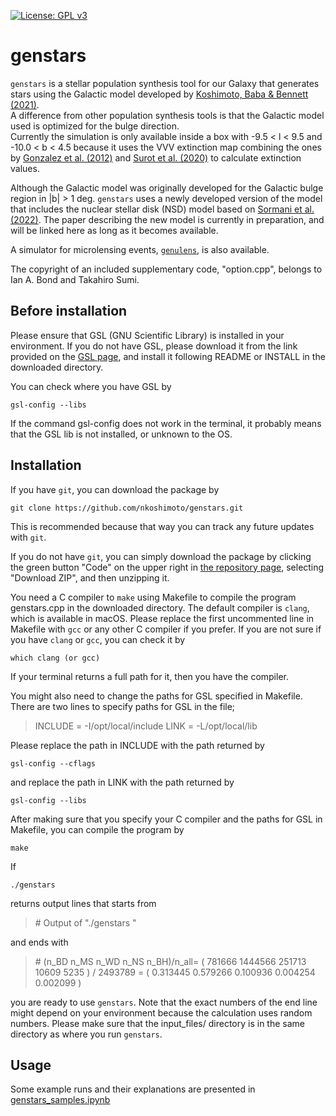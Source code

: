 [![License: GPL v3](https://img.shields.io/badge/License-GPL%20v3-yellow.svg)](http://www.gnu.org/licenses/gpl-3.0)



# genstars
`genstars` is a stellar population synthesis tool for our Galaxy that generates stars using the Galactic model developed by [Koshimoto, Baba & Bennett (2021)](https://ui.adsabs.harvard.edu/abs/2021ApJ...917...78K/abstract).  
A difference from other population synthesis tools is that the Galactic model used is optimized for the bulge direction.  
Currently the simulation is only available inside a box with -9.5 < l < 9.5 and -10.0 < b < 4.5 because it uses the VVV extinction map combining the ones by [Gonzalez et al. (2012)](https://ui.adsabs.harvard.edu/abs/2012A%26A...543A..13G/abstract) and [Surot et al. (2020)](https://ui.adsabs.harvard.edu/abs/2020A%26A...644A.140S/abstract) to calculate extinction values. 

Although the Galactic model was originally developed for the Galactic bulge region in |b| > 1 deg. `genstars` uses a newly developed version of the model that includes the nuclear stellar disk (NSD) model based on [Sormani et al. (2022)](https://ui.adsabs.harvard.edu/abs/2022MNRAS.512.1857S/abstract).
The paper describing the new model is currently in preparation, and will be linked here as long as it becomes available.  

A simulator for microlensing events, [`genulens`](https://github.com/nkoshimoto/genulens), is also available.

The copyright of an included supplementary code, "option.cpp", belongs to Ian A. Bond and Takahiro Sumi.


## Before installation
Please ensure that GSL (GNU Scientific Library) is installed in your environment.
If you do not have GSL, please download it from the link provided on the [GSL page](https://www.gnu.org/software/gsl/), and install it following README or INSTALL in the downloaded directory.

You can check where you have GSL by
```
gsl-config --libs
```
If the command gsl-config does not work in the terminal, it probably means that the GSL lib is not installed, or unknown to the OS.


## Installation
If you have `git`, you can download the package by
``` 
git clone https://github.com/nkoshimoto/genstars.git
```
This is recommended because that way you can track any future updates with `git`.

If you do not have `git`, you can simply download the package by clicking the green button "Code" on the upper right in [the repository page](https://github.com/nkoshimoto/genstars), selecting "Download ZIP", and then unzipping it.

You need a C compiler to `make` using Makefile to compile the program genstars.cpp in the downloaded directory.
The default compiler is `clang`, which is available in macOS.
Please replace the first uncommented line in Makefile with `gcc` or any other C compiler if you prefer.
If you are not sure if you have `clang` or `gcc`, you can check it by
```
which clang (or gcc)
```
If your terminal returns a full path for it, then you have the compiler. 

You might also need to change the paths for GSL specified in Makefile.
There are two lines to specify paths for GSL in the file;
> INCLUDE = -I/opt/local/include
> LINK = -L/opt/local/lib

Please replace the path in INCLUDE with the path returned by
```
gsl-config --cflags
```
and replace the path in LINK with the path returned by
``` 
gsl-config --libs 
```



After making sure that you specify your C compiler and the paths for GSL in Makefile, you can compile the program by
```
make
```

If
```
./genstars
```
returns output lines that starts from
> \#   Output of "./genstars "

and ends with
> \# (n\_BD n\_MS n\_WD n\_NS n\_BH)/n\_all= ( 781666 1444566 251713  10609   5235 ) / 2493789 = ( 0.313445 0.579266 0.100936 0.004254 0.002099 )


you are ready to use `genstars`. Note that the exact numbers of the end line might depend on your environment because the calculation uses random numbers.
Please make sure that the input\_files/ directory is in the same directory as where you run `genstars`.


## Usage

Some example runs and their explanations are presented in [genstars\_samples.ipynb](https://github.com/nkoshimoto/genstars/blob/main/genstars_samples.ipynb)

